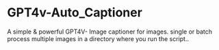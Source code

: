 # GPT4v-Auto_Captioner
A simple &amp; powerful GPT4V- Image captioner for images. single or batch process multiple images in a directory where you run the script..

